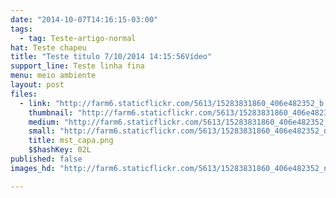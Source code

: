 ```yaml
---
date: "2014-10-07T14:16:15-03:00"
tags:
  - tag: Teste-artigo-normal
hat: Teste chapeu
title: "Teste titulo 7/10/2014 14:15:56Vídeo"
support_line: Teste linha fina
menu: meio ambiente
layout: post
files:
  - link: "http://farm6.staticflickr.com/5613/15283831860_406e482352_b.jpg"
    thumbnail: "http://farm6.staticflickr.com/5613/15283831860_406e482352_t.jpg"
    medium: "http://farm6.staticflickr.com/5613/15283831860_406e482352_z.jpg"
    small: "http://farm6.staticflickr.com/5613/15283831860_406e482352_n.jpg"
    title: mst_capa.png
    $$hashKey: 02L
published: false
images_hd: "http://farm6.staticflickr.com/5613/15283831860_406e482352_n.jpg"

---
```

